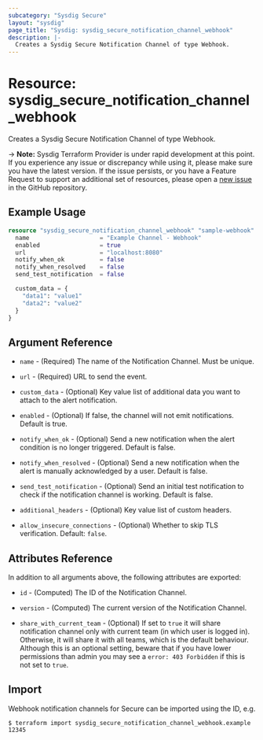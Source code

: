 ```yaml
---
subcategory: "Sysdig Secure"
layout: "sysdig"
page_title: "Sysdig: sysdig_secure_notification_channel_webhook"
description: |-
  Creates a Sysdig Secure Notification Channel of type Webhook.
---
```


# Resource: sysdig_secure_notification_channel_webhook

Creates a Sysdig Secure Notification Channel of type Webhook.

-> **Note:** Sysdig Terraform Provider is under rapid development at this point. If you experience any issue or discrepancy while using it, please make sure you have the latest version. If the issue persists, or you have a Feature Request to support an additional set of resources, please open a [new issue](https://github.com/sysdiglabs/terraform-provider-sysdig/issues/new) in the GitHub repository.

## Example Usage

```terraform
resource "sysdig_secure_notification_channel_webhook" "sample-webhook" {
  name                    = "Example Channel - Webhook"
  enabled                 = true
  url                     = "localhost:8080"
  notify_when_ok          = false
  notify_when_resolved    = false
  send_test_notification  = false

  custom_data = {
    "data1": "value1"
    "data2": "value2"
  }
}
```

## Argument Reference

* `name` - (Required) The name of the Notification Channel. Must be unique.

* `url` - (Required) URL to send the event.

* `custom_data` - (Optional) Key value list of additional data you want to attach to the alert notification.

* `enabled` - (Optional) If false, the channel will not emit notifications. Default is true.

* `notify_when_ok` - (Optional) Send a new notification when the alert condition is
    no longer triggered. Default is false.

* `notify_when_resolved` - (Optional) Send a new notification when the alert is manually
    acknowledged by a user. Default is false.

* `send_test_notification` - (Optional) Send an initial test notification to check
    if the notification channel is working. Default is false.

* `additional_headers` - (Optional) Key value list of custom headers.

* `allow_insecure_connections` - (Optional) Whether to skip TLS verification. Default: `false`.

## Attributes Reference

In addition to all arguments above, the following attributes are exported:

* `id` - (Computed) The ID of the Notification Channel.

* `version` - (Computed) The current version of the Notification Channel.

* `share_with_current_team` - (Optional) If set to `true` it will share notification channel only with current team (in which user is logged in).
  Otherwise, it will share it with all teams, which is the default behaviour. Although this is an optional setting, beware that if you have lower permissions than admin you may see a `error: 403 Forbidden` if this is not set to `true`.

## Import

Webhook notification channels for Secure can be imported using the ID, e.g.

```
$ terraform import sysdig_secure_notification_channel_webhook.example 12345
```
